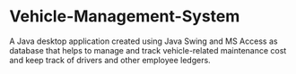 # Vehicle-Management-System
A Java desktop application created using Java Swing and MS Access as database that helps to manage and track vehicle-related maintenance cost and keep track of drivers and other employee ledgers.
